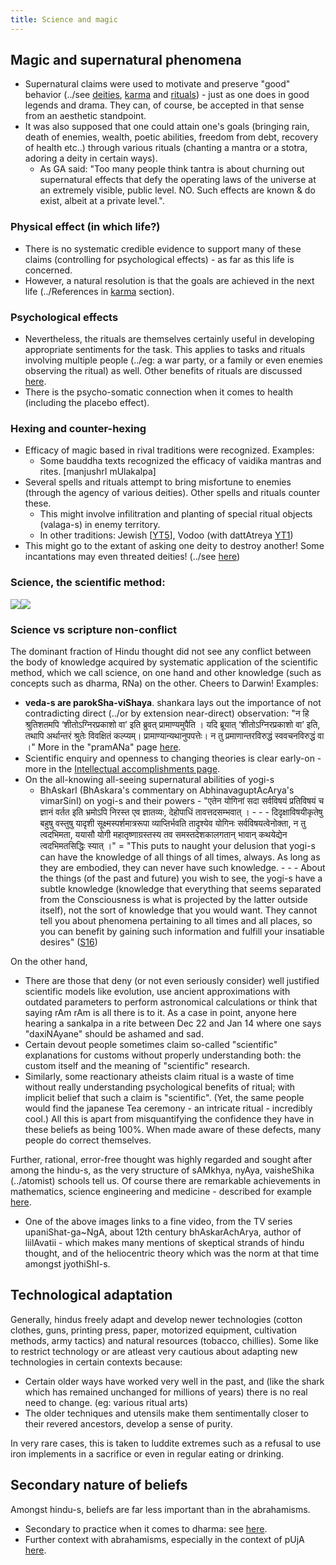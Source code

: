```yaml
---
title: Science and magic
---
```


## Magic and supernatural phenomena

- Supernatural claims were used to motivate and preserve "good" behavior (../see [deities](deva/index/), [karma](../Rta/) and [rituals](../../self-cultivation/rituals/)) \- just as one does in good legends and drama. They can, of course, be accepted in that sense from an aesthetic standpoint.  
- It was also supposed that one could attain one's goals (bringing rain, death of enemies, wealth, poetic abilities, freedom from debt, recovery of health etc..) through various rituals (chanting a mantra or a stotra, adoring a deity in certain ways).
  -  As GA said: "Too many people think tantra is about churning out supernatural effects that defy the operating laws of the universe at an extremely visible, public level. NO. Such effects are known & do exist, albeit at a private level.".

### Physical effect (in which life?)
- There is no systematic credible evidence to support many of these claims (controlling for psychological effects) - as far as this life is concerned.
- However, a natural resolution is that the goals are achieved in the next life (../References in [karma](Rta/) section).

### Psychological effects
- Nevertheless, the rituals are themselves certainly useful in developing appropriate sentiments for the task. This applies to tasks and rituals involving multiple people (../eg: a war party, or a family or even enemies observing the ritual) as well. Other benefits of rituals are discussed [here](../self-cultivation/rituals/).
- There is the psycho-somatic connection when it comes to health (including the placebo effect).

### Hexing and counter-hexing
- Efficacy of magic based in rival traditions were recognized. Examples:
    - Some bauddha texts recognized the efficacy of vaidika mantras and rites. \[manjushrI mUlakalpa\]
- Several spells and rituals attempt to bring misfortune to enemies (through the agency of various deities). Other spells and rituals counter these.
    - This might involve infilitration and planting of special ritual objects (valaga-s) in enemy territory.
    - In other traditions: Jewish \[[YT5](https://www.youtube.com/watch?v=BpXVt0kQwgY&app=desktop)\], Vodoo (with dattAtreya [YT1](https://youtu.be/Qd5kcqJPm1E?t=120))  
- This might go to the extant of asking one deity to destroy another! Some incantations may even threated deities! (../see [here](../self-cultivation/rituals/))  


### Science, the scientific method:

[![](http://upload.wikimedia.org/wikipedia/commons/thumb/9/9e/Milky_Way_IR_Spitzer.jpg/300px-Milky_Way_IR_Spitzer.jpg)](http://www.youtube.com/watch?v=3BJHJnlELEU)[![](http://img.youtube.com/vi/3BJHJnlELEU/0.jpg)](http://www.youtube.com/watch?v=3BJHJnlELEU)  

### Science vs scripture non-conflict

The dominant fraction of Hindu thought did not see any conflict between the body of knowledge acquired by systematic application of the scientific method, which we call science, on one hand and other knowledge (such as concepts such as dharma, RNa) on the other. Cheers to Darwin! Examples:

- **veda-s are parokSha-viShaya**. shankara lays out the importance of not contradicting direct (../or by extension near-direct) observation: "न हि श्रुतिशतमपि ‘शीतोऽग्निरप्रकाशो वा’ इति ब्रुवत् प्रामाण्यमुपैति । यदि ब्रूयात् ‘शीतोऽग्निरप्रकाशो वा’ इति, तथापि अर्थान्तरं श्रुतेः विवक्षितं कल्प्यम्। प्रामाण्यान्यथानुपपत्तेः। न तु प्रमाणान्तरविरुद्धं स्ववचनविरुद्धं वा ।" More in the "pramANa" page [here](../bases/books/index/).
- Scientific enquiry and openness to changing theories is clear early-on - more in the [Intellectual accomplishments page](../../social-cultivation/intellect-sentiment/).
- On the all-knowing all-seeing supernatural abilities of yogi-s
    - BhAskarI (BhAskara's commentary on AbhinavaguptAcArya's vimarSinI) on yogi-s and their powers - "एतेन योगिनां सदा सर्वविषयं प्रतिविषयं च ज्ञानं वर्तत इति भ्रमोऽपि निरस्त एव ज्ञातव्यः, देहोपाधिं तावत्तदसम्भवात् । - - - दिदृक्षाविषयीकृतेषु बहुषु वस्तुषु यादृशी सूक्ष्मस्पर्शमात्ररूपा व्याप्तिर्भवति तादृश्येव योगिनः सर्वविषयत्वेनोक्ता, न तु त्वदभिमता, ययासौ योगी महातृष्णाग्रस्तस्य तव समस्तदेशकालगतान् भावान् कथयेद्येन त्वदभिमतसिद्धिः स्यात् ।" = "This puts to naught your delusion that yogi-s can have the knowledge of all things of all times, always. As long as they are embodied, they can never have such knowledge. - - - About the things (of the past and future) you wish to see, the yogi-s have a subtle knowledge (knowledge that everything that seems separated from the Consciousness is what is projected by the latter outside itself), not the sort of knowledge that you would want. They cannot tell you about phenomena pertaining to all times and all places, so you can benefit by gaining such information and fulfill your insatiable desires" ([S16](https://www.facebook.com/shankar.rajaraman.5/posts/10211176164429752))

  
On the other hand,  

- There are those that deny (or not even seriously consider) well justified scientific models like evolution, use ancient approximations with outdated parameters to perform astronomical calculations or think that saying rAm rAm is all there is to it. As a case in point, anyone here hearing a sankalpa in a rite between Dec 22 and Jan 14 where one says "daxiNAyane" should be ashamed and sad.
- Certain devout people sometimes claim so-called "scientific" explanations for customs without properly understanding both: the custom itself and the meaning of "scientific" research.
- Similarly, some reactionary atheists claim ritual is a waste of time without really understanding psychological benefits of ritual; with implicit belief that such a claim is "scientific". (Yet, the same people would find the japanese Tea ceremony - an intricate ritual - incredibly cool.) All this is apart from misquantifying the confidence they have in these beliefs as being 100%. When made aware of these defects, many people do correct themselves.

Further, rational, error-free thought was highly regarded and sought after among the hindu-s, as the very structure of sAMkhya, nyAya, vaisheShika (../atomist) schools tell us. Of course there are remarkable achievements in mathematics, science engineering and medicine - described for example [here](../social-cultivation/intellect-sentiment/).  

- One of the above images links to a fine video, from the TV series upaniShat-ga~NgA, about 12th century bhAskarAchArya, author of liilAvatii - which makes many mentions of skeptical strands of hindu thought, and of the heliocentric theory which was the norm at that time amongst jyothiShI-s.

## Technological adaptation

Generally, hindus freely adapt and develop newer technologies (cotton clothes, guns, printing press, paper, motorized equipment, cultivation methods, army tactics) and natural resources (tobacco, chillies). Some like to restrict technology or are atleast very cautious about adapting new technologies in certain contexts because:

- Certain older ways have worked very well in the past, and (like the shark which has remained unchanged for millions of years) there is no real need to change. (eg: various ritual arts)
- The older techniques and utensils make them sentimentally closer to their revered ancestors, develop a sense of purity.

In very rare cases, this is taken to luddite extremes such as a refusal to use iron implements in a sacrifice or even in regular eating or drinking.

## Secondary nature of beliefs

Amongst hindu-s, beliefs are far less important than in the abrahamisms.

- Secondary to practice when it comes to dharma: see [here](../../social-cultivation/dharma/).
- Further context with abrahamisms, especially in the context of pUjA [here](../../rivals/abe-disease/abe-disease/).